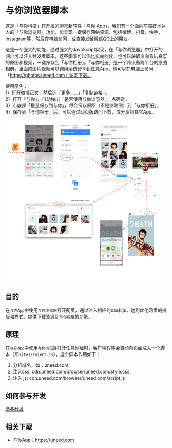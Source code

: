 # 与你浏览器脚本

这是「与你科技」在开发的聊天新软件「与你 App」，我们有一个面向前端技术达人的「与你浏览器」功能，能实现一键保存网络资源，包括微博，抖音，快手，Instagram等，然后在电脑访问，或直接发给微信QQ上的朋友。

这是一个强大的功能，通过强大的JavaScript实现，在「与你浏览器」中打开的网址可以注入开发者脚本，这些脚本可以优化页面阅读，也可以获取页面背后真实的原图和视频，一键保存到「与你相册」。「与你相册」是一个跨设备跨平台的原图相册，里面的图片视频可以调用系统分享到任意App，也可以在电脑上访问「https://photos.uneed.com」访问下载。

使用示例：<br>
1）打开微博正文，然后选「更多……」「复制链接」。<br>
2）打开「与你」，自动弹出「是否使用与你浏览器」，点确定。<br>
3）点底部「批量保存到与你」，将会保存原图（不是缩略图）到「与你相册」。<br>
4）保存到「与你相册」后，可以通过网页版访问下载，或分享到其它App。<br>

![介绍](intro.png)

## 目的

在`与你App`中使用`与你浏览器`打开网页，通过注入相应的css和js，达到优化网页的排版和样式，提供下载资源到`与你相册`的功能。

## 原理

在`与你App`中使用`与你浏览器`打开任意网址时，客户端程序会自动向页面注入一个脚本（即`sites/inject.js`），这个脚本作用如下：

1. 分析域名，如：uneed.com
2. 注入css: cdn.uneed.com/browser/uneed.com/style.css
3. 注入 js: cdn.uneed.com/browser/uneed.com/script.js

## 如何参与开发

[参与开发](contributing.md)


## 相关下载

* 与你App：https://uneed.com



